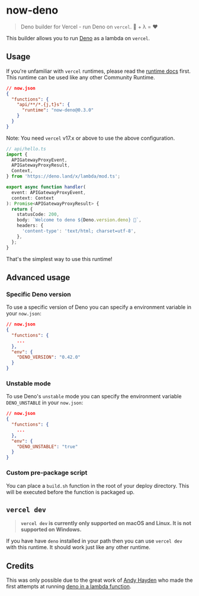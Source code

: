 # now-deno

> Deno builder for Vercel - run Deno on `vercel`. 🦕 + λ = ❤️

This builder allows you to run [Deno](https://deno.land) as a lambda on `vercel`.

## Usage

If you're unfamiliar with `vercel` runtimes, please read the [runtime docs](https://vercel.com/docs/runtimes) first. This runtime can be used like any other Community Runtime.

```json
// now.json
{
  "functions": {
    "api/**/*.{j,t}s": {
      "runtime": "now-deno@0.3.0"
    }
  }
}
```

Note: You need `vercel` v17.x or above to use the above configuration.

```ts
// api/hello.ts
import {
  APIGatewayProxyEvent,
  APIGatewayProxyResult,
  Context,
} from 'https://deno.land/x/lambda/mod.ts';

export async function handler(
  event: APIGatewayProxyEvent,
  context: Context
): Promise<APIGatewayProxyResult> {
  return {
    statusCode: 200,
    body: `Welcome to deno ${Deno.version.deno} 🦕`,
    headers: {
      'content-type': 'text/html; charset=utf-8',
    },
  };
}
```

That's the simplest way to use this runtime!

## Advanced usage

### Specific Deno version

To use a specific version of Deno you can specify a environment variable in your `now.json`:

```json
// now.json
{
  "functions": {
    ...
  },
  "env": {
    "DENO_VERSION": "0.42.0"
  }
}
```

### Unstable mode

To use Deno's `unstable` mode you can specify the environment variable `DENO_UNSTABLE` in your `now.json`:

```json
// now.json
{
  "functions": {
    ...
  },
  "env": {
    "DENO_UNSTABLE": "true"
  }
}
```

### Custom pre-package script

You can place a `build.sh` function in the root of your deploy directory. This will be executed before the function is packaged up.

## `vercel dev`

> **`vercel dev` is currently only supported on macOS and Linux. It is not supported on Windows.**

If you have have `deno` installed in your path then you can use `vercel dev` with this runtime. It should work just like any other runtime.

## Credits

This was only possible due to the great work of [Andy Hayden](https://github.com/hayd) who made the first attempts at running [deno in a lambda function](https://github.com/hayd/deno-lambda).
